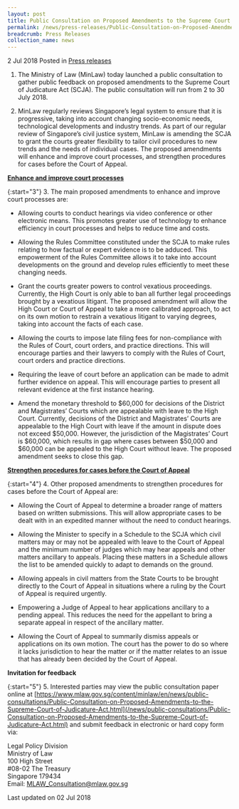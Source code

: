 ```yaml
---
layout: post
title: Public Consultation on Proposed Amendments to the Supreme Court of Judicature Act
permalink: /news/press-releases/Public-Consultation-on-Proposed-Amendments-to-the-Supreme-Court-of-Judicature-Act
breadcrumb: Press Releases
collection_name: news
---
```

2 Jul 2018 Posted in [Press releases](/news/press-releases)

1. The Ministry of Law (MinLaw) today launched a public consultation to gather public feedback on proposed amendments to the Supreme Court of Judicature Act (SCJA). The public consultation will run from 2 to 30 July 2018.

2. MinLaw regularly reviews Singapore’s legal system to ensure that it is progressive, taking into account changing socio-economic needs, technological developments and industry trends. As part of our regular review of Singapore’s civil justice system, MinLaw is amending the SCJA to grant the courts greater flexibility to tailor civil procedures to new trends and the needs of individual cases. The proposed amendments will enhance and improve court processes, and strengthen procedures for cases before the Court of Appeal.

**<u>Enhance and improve court processes</u>**


{:start="3"}
3. The main proposed amendments to enhance and improve court processes are: 

* Allowing courts to conduct hearings via video conference or other electronic means. This promotes greater use of technology to enhance efficiency in court processes and helps to reduce time and costs.

* Allowing the Rules Committee constituted under the SCJA to make rules relating to how factual or expert evidence is to be adduced. This empowerment of the Rules Committee allows it to take into account developments on the ground and develop rules efficiently to meet these changing needs.

* Grant the courts greater powers to control vexatious proceedings. Currently, the High Court is only able to ban all further legal proceedings brought by a vexatious litigant. The proposed amendment will allow the High Court or Court of Appeal to take a more calibrated approach, to act on its own motion to restrain a vexatious litigant to varying degrees, taking into account the facts of each case.

* Allowing the courts to impose late filing fees for non-compliance with the Rules of Court, court orders, and practice directions. This will encourage parties and their lawyers to comply with the Rules of Court, court orders and practice directions.

* Requiring the leave of court before an application can be made to admit further evidence on appeal. This will encourage parties to present all relevant evidence at the first instance hearing.

* Amend the monetary threshold to $60,000 for decisions of the District and Magistrates’ Courts which are appealable with leave to the High Court. Currently, decisions of the District and Magistrates’ Courts are appealable to the High Court with leave if the amount in dispute does not exceed $50,000. However, the jurisdiction of the Magistrates’ Court is $60,000, which results in gap where cases between $50,000 and $60,000 can be appealed to the High Court without leave. The proposed amendment seeks to close this gap.


**<u>Strengthen procedures for cases before the Court of Appeal</u>**


{:start="4"}
4. Other proposed amendments to strengthen procedures for cases before the Court of Appeal are:

* Allowing the Court of Appeal to determine a broader range of matters based on written submissions. This will allow appropriate cases to be dealt with in an expedited manner without the need to conduct hearings.

* Allowing the Minister to specify in a Schedule to the SCJA which civil matters may or may not be appealed with leave to the Court of Appeal and the minimum number of judges which may hear appeals and other matters ancillary to appeals. Placing these matters in a Schedule allows the list to be amended quickly to adapt to demands on the ground.

* Allowing appeals in civil matters from the State Courts to be brought directly to the Court of Appeal in situations where a ruling by the Court of Appeal is required urgently.

* Empowering a Judge of Appeal to hear applications ancillary to a pending appeal. This reduces the need for the appellant to bring a separate appeal in respect of the ancillary matter.

* Allowing the Court of Appeal to summarily dismiss appeals or applications on its own motion. The court has the power to do so where it lacks jurisdiction to hear the matter or if the matter relates to an issue that has already been decided by the Court of Appeal.

**Invitation for feedback**


{:start="5"}
5. Interested parties may view the public consultation paper online at [https://www.mlaw.gov.sg/content/minlaw/en/news/public-consultations/Public-Consultation-on-Proposed-Amendments-to-the-Supreme-Court-of-Judicature-Act.html](/news/public-consultations/Public-Consultation-on-Proposed-Amendments-to-the-Supreme-Court-of-Judicature-Act.html) and submit feedback in electronic or hard copy form via:

Legal Policy Division  
Ministry of Law  
100 High Street  
#08-02 The Treasury  
Singapore 179434  
Email: <MLAW_Consultation@mlaw.gov.sg>

<p class="right-side-updated">Last updated on 02 Jul 2018
</p>
